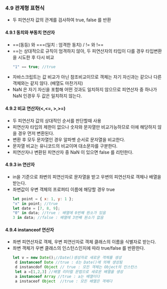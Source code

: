 ### 4.9 관계형 표현식

- 두 피연산자 값의 관계를 검사하여 true, false 를 반환

#### 4.9.1 동치와 부동치 연산자

- ==(동등) 와 ===(일치 : 엄격한 동치) / != 와 !==
- ==는 상대적으로 규칙이 엄격하지 않아, 두 피연산자의 타입이 다를 경우 타입변환을 시도한 후 다시 비교
  ```js
  "1" == true; //true
  ```
- 자바스크립트는 값 비교가 아닌 참조비교이므로 객체는 자기 자신과는 같으나 다른 객체와는 같지 않다. (배열도 마찬가지)
- NaN 은 자기 자신을 포함해 어떤 것과도 일치하지 않으므로 피연산자 중 하나가 NaN 인경우 두 값은 일치하지 않는다.

#### 4.9.2 비교 연산자(<,<=, >,>=)

- 두 피연산자 값의 상대적인 순서를 판단할때 사용
- 피연산자 타입의 제한이 없으나 숫자와 문자열만 비교가능하므로 이에 해당하지 않을 경우 먼저 변환된다.
- 변환 후 모두 문자열인 경우 알파벳 순서로 문자열을 비교한다.
- 문자열 비교는 유니코드의 비교이며 대소문자를 구분한다.
- 피연산자나 변환된 피연산자 중 NaN 이 있으면 false 를 리턴한다.

#### 4.9.3 in 연산자

- in을 기준으로 좌변의 피연산자로 문자열을 받고 우변의 피연산자로 객체나 배열을 받는다.
- 좌변값이 우변 객체의 프로퍼티 이름에 해당할 경우 true
  ```js
  let point = { x: 1, y: 1 };
  "x" in point; //true
  let date = [7, 8, 9];
  "0" in data; //true : 배열에 0번째 원소가 있음
  3 in data; //false : 배열에 3번째 원소가 없음
  ```

#### 4.9.4 instanceof 연산자

- 좌변 피연산자로 객체, 우변 피연산자로 객체 클래스의 이름을 식별자로 받는다.
- 좌변 객체가 우변 클래스의 인스턴스인지에 따라 true/false 를 반환한다.
  ```js
  let v = new Date();//Date()생성자로 새로운 객체를 생성
   d instanceof Date //true : d는 Date()에 의해 생성됨
   d instancdof Object // true : 모든 객체는 Object의 인스턴스
   let a =[1,2,3] //배열 리터럴 문법으로 새로운 배열을 생성
   a instanceof Array //true : a는 배열이다
   a instaceof Object  //true : 모든 배열은 객체다
  ```
